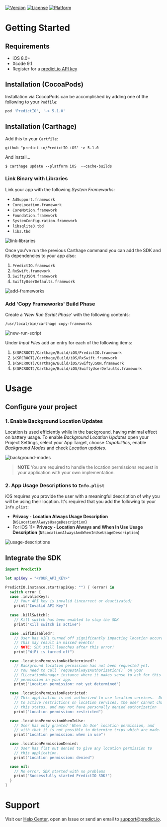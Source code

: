 [![Version](https://img.shields.io/cocoapods/v/PredictIO.svg?style=flat)](http://cocoapods.org/pods/PredictIO)
[![License](https://img.shields.io/cocoapods/l/PredictIO.svg?style=flat)](http://cocoapods.org/pods/PredictIO)
[![Platform](https://img.shields.io/cocoapods/p/PredictIO.svg?style=flat)](http://cocoapods.org/pods/PredictIO)

# Getting Started

## Requirements

* iOS 8.0+
* Xcode 9.1
* Register for a [predict.io API key](http://www.predict.io/service/registration/?level=1)

## Installation (CocoaPods)

Installation via CocoaPods can be accomplished by adding one of the following to your `Podfile`:

```ruby
pod 'PredictIO', '~> 5.1.0'
```

## Installation (Carthage)

Add this to your `Cartfile`:

```
github "predict-io/PredictIO-iOS" ~> 5.1.0
```

And install...

```
$ carthage update --platform iOS  --cache-builds
```

### Link Binary with Libraries

Link your app with the following _System Frameworks_:

* `AdSupport.framework`
* `CoreLocation.framework`
* `CoreMotion.framework`
* `Foundation.framework`
* `SystemConfiguration.framework`
* `libsqlite3.tbd`
* `libz.tbd`

![link-libraries](docs/link-libraries.png)

Once you've run the previous Carthage command you can add the SDK and its dependencies to your app also:

1. `PredictIO.framework`
2. `RxSwift.framework`
3. `SwiftyJSON.framework`
4. `SwiftyUserDefaults.framework`

![add-frameworks](docs/add-frameworks.gif)

### Add 'Copy Frameworks' Build Phase

Create a _'New Run Script Phase'_ with the following contents:

```
/usr/local/bin/carthage copy-frameworks
```

![new-run-script](docs/new-run-script.png)

Under *Input Files* add an entry for each of the following items:

1. `$(SRCROOT)/Carthage/Build/iOS/PredictIO.framework`
2. `$(SRCROOT)/Carthage/Build/iOS/RxSwift.framework`
3. `$(SRCROOT)/Carthage/Build/iOS/SwiftyJSON.framework`
4. `$(SRCROOT)/Carthage/Build/iOS/SwiftyUserDefaults.framework`

# Usage

## Configure your project

### 1. Enable Background Location Updates

Location is used efficiently while in the background, having minimal effect on battery usage. To enable _Background Location Updates_ open your Project Settings, select your App Target, choose _Capabilities_, enable _Background Modes_ and check _Location updates_.

![background-modes](docs/background-modes.png)

> **NOTE** You are required to handle the location permissions request in your application with your own implementation.

### 2. App Usage Descriptions to `Info.plist`

iOS requires you provide the user with a meaningful description of why you will be using their location. It's required that you add the following to your `Info.plist`:

* **Privacy - Location Always Usage Description** (`NSLocationAlwaysUsageDescription`)
* For iOS 11+ **Privacy - Location Always and When In Use Usage Description** (`NSLocationAlwaysAndWhenInUseUsageDescription`)

![usage-descriptions](docs/usage-descriptions.png)

## Integrate the SDK

```swift
import PredictIO

let apiKey = "<YOUR_API_KEY>"

PredictIO.instance.start(apiKey: "") { (error) in
  switch error {
  case .invalidKey?:
    // Your API key is invalid (incorrect or deactivated)
    print("Invalid API Key")
    
  case .killSwitch?:
    // Kill switch has been enabled to stop the SDK
    print("Kill switch is active")

  case .wifiDisabled?:
    // User has WiFi turned off significantly impacting location accuracy available.
    // This may result in missed events!
    // NOTE: SDK still launches after this error!
    print("WiFi is turned off")

  case .locationPermissionNotDetermined?:
    // Background location permission has not been requested yet.
    // You need to call `requestAlwaysAuthorization()` on your
    // CLLocationManager instance where it makes sense to ask for this
    // permission in your app.
    print("Location permission: not yet determined")

  case .locationPermissionRestricted:
    // This application is not authorized to use location services.  Due
    // to active restrictions on location services, the user cannot change
    // this status, and may not have personally denied authorization
    print("Location permission: restricted")

  case .locationPermissionWhenInUse:
    // User has only granted 'When In Use' location permission, and
    // with that it is not possible to determine trips which are made.
    print("Location permission: when in use")

  case .locationPermissionDenied:
    // User has flat out denied to give any location permission to
    // this application.
    print("Location permission: denied")

  case nil:
    // No error, SDK started with no problems
    print("Successfully started PredictIO SDK!")
  }
}
```

# Support

Visit our [Help Center]([https://support.predict.io](https://support.predict.io/)), open an Issue or send an email to [support@predict.io](support@predict.io).
